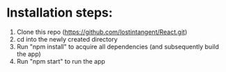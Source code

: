# Installation steps:
1. Clone this repo (https://github.com/lostintangent/React.git)
2. cd into the newly created directory
3. Run "npm install" to acquire all dependencies (and subsequently build the app)
4. Run "npm start" to run the app